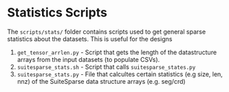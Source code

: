 # Statistics Scripts

The `scripts/stats/` folder contains scripts used to get general sparse statistics about the datasets. This is useful for the designs

1. `get_tensor_arrlen.py` - Script that gets the length of the datastructure arrays from the input datasets (to populate CSVs).
2. `suitesparse_stats.sh` - Script that calls `suitesparse_states.py` 
3. `suitesparse_stats.py` - File that calcultes certain statistics (e.g size,
   len, nnz) of the SuiteSparse data structure arrays (e.g. seg/crd)
